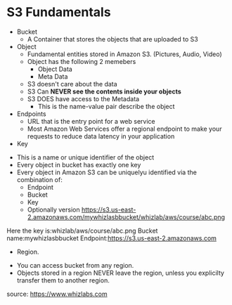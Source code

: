 # S3 Fundamentals
 * Bucket
    - A Container that stores the objects that are uploaded to S3
 * Object
   - Fundamental entities stored in Amazon S3. (Pictures, Audio, Video)
   - Object has the following 2 memebers 
      - Object Data
      - Meta Data
   - S3 doesn't care about the data
   - S3 Can **NEVER see the contents inside your objects**
   - S3 DOES have access to the Metadata
      - This is the name-value pair describe the object
 * Endpoints
   - URL that is the entry point for a web service 
   - Most Amazon Web Services offer a regional endpoint to make your requests to reduce data latency in your application
 * Key
  - This is a name or unique identifier of the object 
  - Every object in bucket has exactly one key 
  - Every object in Amazon S3 can be uniquelyu identified via the combination of:
     - Endpoint
     - Bucket 
     - Key
     - Optionally version
  https://s3.us-east-2.amazonaws.com/mywhizlasbbucket/whizlab/aws/course/abc.png
  
  Here the key is:whizlab/aws/course/abc.png
  Bucket name:mywhizlasbbucket
  Endpoint:https://s3.us-east-2.amazonaws.com 
  
 * Region.
  - You can access bucket from any region.
  - Objects stored in a region NEVER leave the region, unless you explicilty transfer them to another region.
  
  
  source: https://www.whizlabs.com
 
   
  
